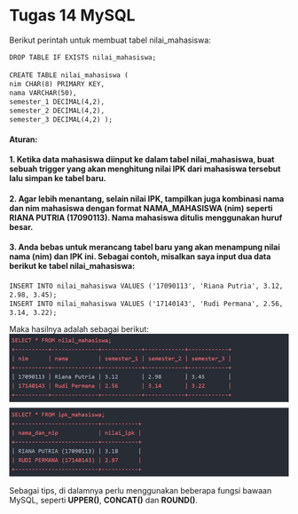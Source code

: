 # Tugas 14 MySQL

Berikut perintah untuk membuat tabel nilai_mahasiswa:
```
DROP TABLE IF EXISTS nilai_mahasiswa;

CREATE TABLE nilai_mahasiswa (
nim CHAR(8) PRIMARY KEY,
nama VARCHAR(50),
semester_1 DECIMAL(4,2),
semester_2 DECIMAL(4,2),
semester_3 DECIMAL(4,2) );
```

#### Aturan:


#### 1. Ketika data mahasiswa diinput ke dalam tabel nilai_mahasiswa, buat sebuah trigger yang akan menghitung nilai IPK dari mahasiswa tersebut lalu simpan ke tabel baru.


#### 2. Agar lebih menantang, selain nilai IPK, tampilkan juga kombinasi nama dan nim mahasiswa dengan format NAMA_MAHASISWA (nim) seperti RIANA PUTRIA (17090113). Nama mahasiswa ditulis menggunakan huruf besar.


#### 3. Anda bebas untuk merancang tabel baru yang akan menampung nilai nama (nim) dan IPK ini. Sebagai contoh, misalkan saya input dua data berikut ke tabel nilai_mahasiswa:

```
INSERT INTO nilai_mahasiswa VALUES ('17090113', 'Riana Putria', 3.12, 2.98, 3.45);
INSERT INTO nilai_mahasiswa VALUES ('17140143', 'Rudi Permana', 2.56, 3.14, 3.22);
```

Maka hasilnya adalah sebagai berikut:
![Tugas 14](https://github.com/troy213/tugas_14_mysql/blob/main/Tugas%2014%20MySQL.jpg)

Sebagai tips, di dalamnya perlu menggunakan beberapa fungsi bawaan MySQL, seperti **UPPER()**, **CONCAT()** dan **ROUND()**.
